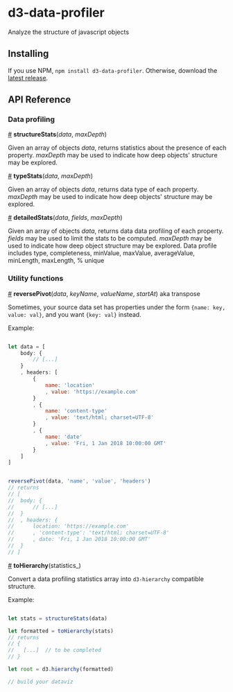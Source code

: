 # d3-data-profiler

Analyze the structure of javascript objects

## Installing

If you use NPM, `npm install d3-data-profiler`. Otherwise, download the [latest release](https://github.com/Mango-information-systems/d3-data-profiler/releases/latest).

## API Reference


### Data profiling

<a href="#structureStats" name="structureStats">#</a> <b>structureStats</b>(_data_, _maxDepth_)

Given an array of objects _data_, returns statistics about the presence of each property. _maxDepth_ may be used to indicate how deep objects' structure may be explored.

<a href="#typeStats" name="typeStats">#</a> <b>typeStats</b>(_data_, _maxDepth_)

Given an array of objects _data_, returns data type of each property. _maxDepth_ may be used to indicate how deep objects' structure may be explored.

<a href="#detailedStats" name="detailedStats">#</a> <b>detailedStats</b>(_data_, _fields_, _maxDepth_)

Given an array of objects _data_, returns data data profiling of each property. _fields_ may be used to limit the stats to be computed. _maxDepth_ may be used to indicate how deep object structure may be explored. Data profile includes type, completeness, minValue, maxValue, averageValue, minLength, maxLength, % unique

### Utility functions

<a href="#reversePivot" name="reversePivot">#</a> <b>reversePivot</b>(_data_, _keyName_, _valueName_, _startAt_) aka transpose

Sometimes, your source data set has properties under the form `{name: key, value: val}`, and you want `{key: val}` instead. 

Example: 

````javascript

let data = [
	body: {
		// [...]
	}
	, headers: [
		{
			name: 'location'
			, value: 'https://example.com'
		}
		, {
			name: 'content-type'
			, value: 'text/html; charset=UTF-8'
		}
		, {
			name: 'date'
			, value: 'Fri, 1 Jan 2018 10:00:00 GMT'
		}
	]
]


reversePivot(data, 'name', 'value', 'headers')
// returns
// [
// 	body: {
// 		// [...]
// 	}
// 	, headers: {
//		location: 'https://example.com'
// 	    , 'content-type': 'text/html; charset=UTF-8'
// 	    , date: 'Fri, 1 Jan 2018 10:00:00 GMT'
// 	}
// ]

````


<a href="#toHierarchy" name="toHierarchy">#</a> <b>toHierarchy</b>(statistics_)

Convert a data profiling statistics array into `d3-hierarchy` compatible structure.



Example: 

````javascript

let stats = structureStats(data)

let formatted = toHierarchy(stats) 
// returns 
// {
//   [...]  // to be completed
// }

let root = d3.hierarchy(formatted)

// build your dataviz


````





